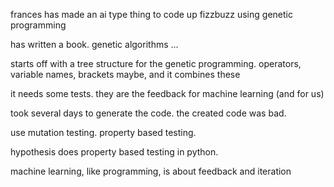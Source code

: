 frances has made an ai type thing to code up fizzbuzz using genetic programming

has written a book. genetic algorithms ...

starts off with a tree structure for the genetic programming. operators, variable names, brackets maybe, and it combines these

it needs some tests. they are the feedback for machine learning (and for us)

took several days to generate the code. the created code was bad.

use mutation testing. property based testing.

hypothesis does property based testing in python.

machine learning, like programming, is about feedback and iteration